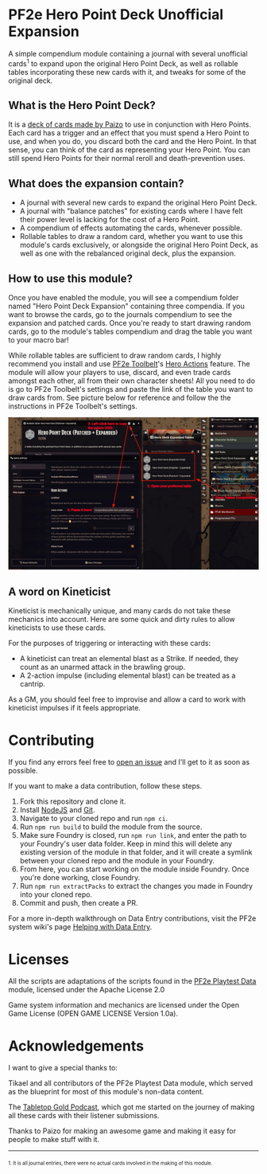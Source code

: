 # PF2e Hero Point Deck Unofficial Expansion
A simple compendium module containing a journal with several unofficial cards<sup>1</sup> to expand upon the original Hero Point Deck, as well as rollable tables incorporating these new cards with it, and tweaks for some of the original deck.
## What is the Hero Point Deck?
It is a [deck of cards made by Paizo](https://paizo.com/products/btq024ut) to use in conjunction with Hero Points. Each card has a trigger and an effect that you must spend a Hero Point to use, and when you do, you discard both the card and the Hero Point. In that sense, you can think of the card as representing your Hero Point. You can still spend Hero Points for their normal reroll and death-prevention uses.
## What does the expansion contain?
- A journal with several new cards to expand the original Hero Point Deck.
- A journal with "balance patches" for existing cards where I have felt their power level is lacking for the cost of a Hero Point.
- A compendium of effects automating the cards, whenever possible.
- Rollable tables to draw a random card, whether you want to use this module's cards exclusively, or alongside the original Hero Point Deck, as well as one with the rebalanced original deck, plus the expansion.
## How to use this module?
Once you have enabled the module, you will see a compendium folder named "Hero Point Deck Expansion" containing three compendia. If you want to browse the cards, go to the journals compendium to see the expansion and patched cards. Once you're ready to start drawing random cards, go to the module's tables compendium and drag the table you want to your macro bar!

While rollable tables are sufficient to draw random cards, I highly recommend you install and use [PF2e Toolbelt](https://foundryvtt.com/packages/pf2e-toolbelt)'s [Hero Actions](https://github.com/reonZ/pf2e-toolbelt/wiki/Hero-Actions) feature. The module will allow your players to use, discard, and even trade cards amongst each other, all from their own character sheets! All you need to do is go to PF2e Toolbelt's settings and paste the link of the table you want to draw cards from. See picture below for reference and follow the the instructions in PF2e Toolbelt's settings.

![](./assets/toolbelt-setting.webp)
## A word on Kineticist
Kineticist is mechanically unique, and many cards do not take these mechanics into account. Here are some quick and dirty rules to allow kineticists to use these cards.

For the purposes of triggering or interacting with these cards:
- A kineticist can treat an elemental blast as a Strike. If needed, they count as an unarmed attack in the brawling group.
- A 2-action impulse (including elemental blast) can be treated as a cantrip.

As a GM, you should feel free to improvise and allow a card to work with kineticist impulses if it feels appropriate.
# Contributing
If you find any errors feel free to [open an issue](https://github.com/TikaelSol/pf2e-playtest-data/issues) and I'll get to it as soon as possible.

If you want to make a data contribution, follow these steps.
1. Fork this repository and clone it.
2. Install [NodeJS](https://nodejs.org/en) and [Git](https://git-scm.com/downloads).
3. Navigate to your cloned repo and run `npm ci`.
4. Run `npm run build` to build the module from the source.
5. Make sure Foundry is closed, run `npm run link`, and enter the path to your Foundry's user data folder. Keep in mind this will delete any existing version of the module in that folder, and it will create a symlink between your cloned repo and the module in your Foundry.
6. From here, you can start working on the module inside Foundry. Once you're done working, close Foundry.
7. Run `npm run extractPacks` to extract the changes you made in Foundry into your cloned repo.
8. Commit and push, then create a PR.

For a more in-depth walkthrough on Data Entry contributions, visit the PF2e system wiki's page [Helping with Data Entry](https://github.com/foundryvtt/pf2e/wiki/Helping-with-Data-Entry).
# Licenses
All the scripts are adaptations of the scripts found in the [PF2e Playtest Data](https://github.com/TikaelSol/pf2e-playtest-data) module, licensed under the Apache License 2.0

Game system information and mechanics are licensed under the Open Game License (OPEN GAME LICENSE Version 1.0a).

# Acknowledgements
I want to give a special thanks to:

Tikael and all contributors of the PF2e Playtest Data module, which served as the blueprint for most of this module's non-data content.

The [Tabletop Gold Podcast](https://www.tabletopgold.com/), which got me started on the journey of making all these cards with their listener submissions.

Thanks to Paizo for making an awesome game and making it easy for people to make stuff with it.

---
<sup><sub>1. It is all journal entries, there were no actual cards involved in the making of this module.</sub></sup>
